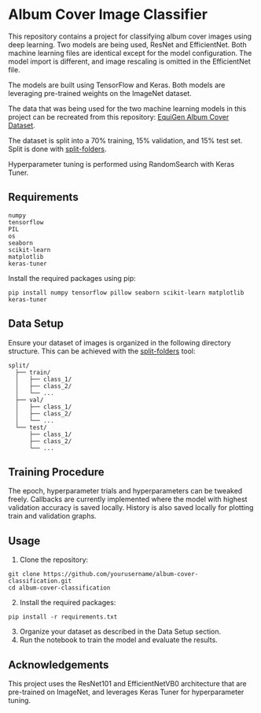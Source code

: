 # Album Cover Image Classifier

This repository contains a project for classifying album cover images using deep learning. Two models are being used, ResNet and EfficientNet. Both machine learning files are identical except for the model configuration. The model import is different, and image rescaling is omitted in the EfficientNet file. 

The models are built using TensorFlow and Keras. Both models are leveraging pre-trained weights on the ImageNet dataset. 

The data that was being used for the two machine learning models in this project can be recreated from this repository: [EquiGen Album Cover Dataset](https://github.com/pandrum/equigen/blob/main/README.md).

The dataset is split into a 70% training, 15% validation, and 15% test set. Split is done with [split-folders](https://pypi.org/project/split-folders/).

Hyperparameter tuning is performed using RandomSearch with Keras Tuner.

## Requirements
```
numpy
tensorflow
PIL
os
seaborn
scikit-learn
matplotlib
keras-tuner
```

Install the required packages using pip:
```
pip install numpy tensorflow pillow seaborn scikit-learn matplotlib keras-tuner
```

## Data Setup
Ensure your dataset of images is organized in the following directory structure. This can be achieved with the [split-folders](https://pypi.org/project/split-folders/) tool:
```
split/
  ├── train/
  │   ├── class_1/
  │   ├── class_2/
  │   └── ...
  ├── val/
  │   ├── class_1/
  │   ├── class_2/
  │   └── ...
  └── test/
      ├── class_1/
      ├── class_2/
      └── ...
```

## Training Procedure
The epoch, hyperparameter trials and hyperparameters can be tweaked freely. Callbacks are currently implemented where the model with highest validation accuracy is saved locally. History is also saved locally for plotting train and validation graphs.

## Usage
1. Clone the repository:
```
git clone https://github.com/yourusername/album-cover-classification.git
cd album-cover-classification
```
2. Install the required packages:
```
pip install -r requirements.txt
```
3. Organize your dataset as described in the Data Setup section.
4. Run the notebook to train the model and evaluate the results.

## Acknowledgements
This project uses the ResNet101 and EfficientNetVB0 architecture that are pre-trained on ImageNet, and leverages Keras Tuner for hyperparameter tuning.
